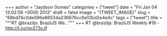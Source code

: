 
+++
author = "Jaydson Gomes"
categories = ["tweet"]
date = "Fri Jan 04 13:02:56 +0000 2013"
draft = false
image = "{TWEET_IMAGE}"
slug = "68bd74c0de096e86534a236676cc6e12bd2e4e4c"
tags = ["tweet"]
title = """RT @braziljs: BrazilJS We..."""
+++
RT @braziljs: BrazilJS Weekly #19 - http://t.co/qo273cJf
